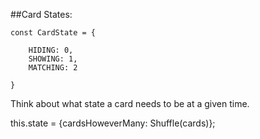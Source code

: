##Card States:

    const CardState = {
        
        HIDING: 0,
        SHOWING: 1,
        MATCHING: 2
        
    }
    
Think about what state a card needs to be at a given time.

this.state = {cardsHoweverMany: Shuffle(cards)};




